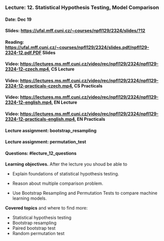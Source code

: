 ### Lecture: 12. Statistical Hypothesis Testing, Model Comparison
#### Date: Dec 19
#### Slides: https://ufal.mff.cuni.cz/~courses/npfl129/2324/slides/?12
#### Reading: https://ufal.mff.cuni.cz/~courses/npfl129/2324/slides.pdf/npfl129-2324-12.pdf,PDF Slides
#### Video: https://lectures.ms.mff.cuni.cz/video/rec/npfl129/2324/npfl129-2324-12-czech.mp4, CS Lecture
#### Video: https://lectures.ms.mff.cuni.cz/video/rec/npfl129/2324/npfl129-2324-12-practicals-czech.mp4, CS Practicals
#### Video: https://lectures.ms.mff.cuni.cz/video/rec/npfl129/2324/npfl129-2324-12-english.mp4, EN Lecture
#### Video: https://lectures.ms.mff.cuni.cz/video/rec/npfl129/2324/npfl129-2324-12-practicals-english.mp4, EN Practicals
#### Lecture assignment: bootstrap_resampling
#### Lecture assignment: permutation_test
#### Questions: #lecture_12_questions

**Learning objectives.** After the lecture you shoud be able to

- Explain foundations of statistical hypothesis testing.

- Reason about multiple comparison problem.

- Use Bootstrap Resampling and Permutation Tests to compare machine learning
  models.

**Covered topics** and where to find more:

- Statistical hypothesis testing
- Bootstrap resampling
- Paired bootstrap test
- Random permutation test
